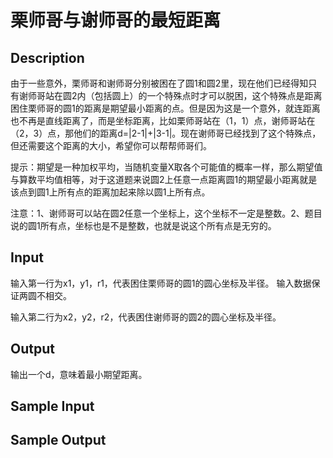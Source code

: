 # 栗师哥与谢师哥的最短距离

## Description
由于一些意外，栗师哥和谢师哥分别被困在了圆1和圆2里，现在他们已经得知只有谢师哥站在圆2内（包括圆上）的一个特殊点时才可以脱困，这个特殊点是距离困住栗师哥的圆1的距离是期望最小距离的点。但是因为这是一个意外，就连距离也不再是直线距离了，而是坐标距离，比如栗师哥站在（1，1）点，谢师哥站在（2，3）点，那他们的距离d=|2-1|+|3-1|。现在谢师哥已经找到了这个特殊点，但还需要这个距离的大小，希望你可以帮帮师哥们。

提示：期望是一种加权平均，当随机变量X取各个可能值的概率一样，那么期望值与算数平均值相等，对于这道题来说圆2上任意一点距离圆1的期望最小距离就是该点到圆1上所有点的距离加起来除以圆1上所有点。

注意：1、谢师哥可以站在圆2任意一个坐标上，这个坐标不一定是整数。2、题目说的圆1所有点，坐标也是不是整数，也就是说这个所有点是无穷的。

## Input
输入第一行为x1，y1，r1，代表困住栗师哥的圆1的圆心坐标及半径。
输入数据保证两圆不相交。

输入第二行为x2，y2，r2，代表困住谢师哥的圆2的圆心坐标及半径。

## Output
输出一个d，意味着最小期望距离。

## Sample Input

## Sample Output
